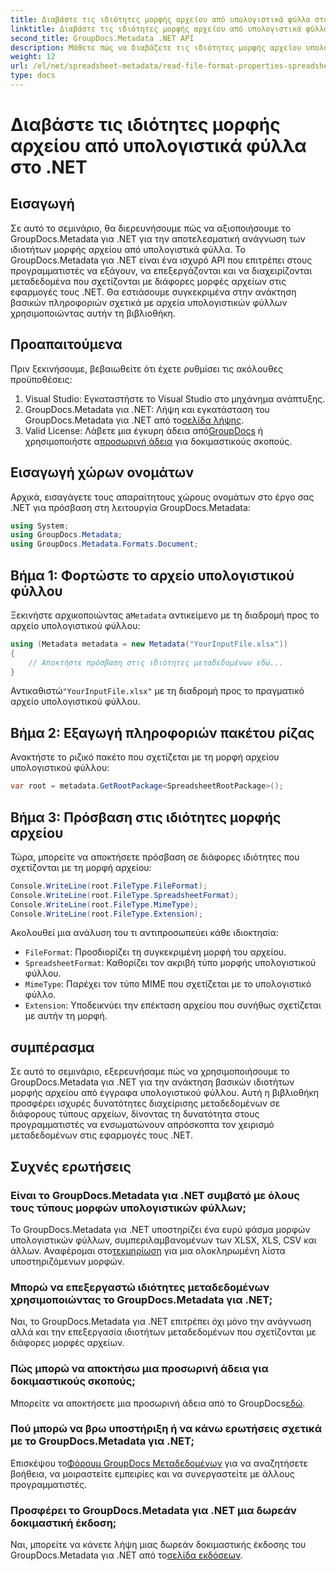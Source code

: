 ```yaml
---
title: Διαβάστε τις ιδιότητες μορφής αρχείου από υπολογιστικά φύλλα στο .NET
linktitle: Διαβάστε τις ιδιότητες μορφής αρχείου από υπολογιστικά φύλλα στο .NET
second_title: GroupDocs.Metadata .NET API
description: Μάθετε πώς να διαβάζετε τις ιδιότητες μορφής αρχείου υπολογιστικού φύλλου χρησιμοποιώντας το GroupDocs.Metadata για .NET. Αποκτήστε πρόσβαση σε μορφή αρχείου, τύπο MIME και πολλά άλλα με απλές κλήσεις API.
weight: 12
url: /el/net/spreadsheet-metadata/read-file-format-properties-spreadsheets/
type: docs
---
```

# Διαβάστε τις ιδιότητες μορφής αρχείου από υπολογιστικά φύλλα στο .NET

## Εισαγωγή
Σε αυτό το σεμινάριο, θα διερευνήσουμε πώς να αξιοποιήσουμε το GroupDocs.Metadata για .NET για την αποτελεσματική ανάγνωση των ιδιοτήτων μορφής αρχείου από υπολογιστικά φύλλα. Το GroupDocs.Metadata για .NET είναι ένα ισχυρό API που επιτρέπει στους προγραμματιστές να εξάγουν, να επεξεργάζονται και να διαχειρίζονται μεταδεδομένα που σχετίζονται με διάφορες μορφές αρχείων στις εφαρμογές τους .NET. Θα εστιάσουμε συγκεκριμένα στην ανάκτηση βασικών πληροφοριών σχετικά με αρχεία υπολογιστικών φύλλων χρησιμοποιώντας αυτήν τη βιβλιοθήκη.
## Προαπαιτούμενα
Πριν ξεκινήσουμε, βεβαιωθείτε ότι έχετε ρυθμίσει τις ακόλουθες προϋποθέσεις:
1. Visual Studio: Εγκαταστήστε το Visual Studio στο μηχάνημα ανάπτυξης.
2.  GroupDocs.Metadata για .NET: Λήψη και εγκατάσταση του GroupDocs.Metadata για .NET από το[σελίδα λήψης](https://releases.groupdocs.com/metadata/net/).
3.  Valid License: Λάβετε μια έγκυρη άδεια από[GroupDocs](https://purchase.groupdocs.com/buy) ή χρησιμοποιήστε α[προσωρινή άδεια](https://purchase.groupdocs.com/temporary-license/) για δοκιμαστικούς σκοπούς.

## Εισαγωγή χώρων ονομάτων
Αρχικά, εισαγάγετε τους απαραίτητους χώρους ονομάτων στο έργο σας .NET για πρόσβαση στη λειτουργία GroupDocs.Metadata:
```csharp
using System;
using GroupDocs.Metadata;
using GroupDocs.Metadata.Formats.Document;
```
## Βήμα 1: Φορτώστε το αρχείο υπολογιστικού φύλλου
 Ξεκινήστε αρχικοποιώντας a`Metadata` αντικείμενο με τη διαδρομή προς το αρχείο υπολογιστικού φύλλου:
```csharp
using (Metadata metadata = new Metadata("YourInputFile.xlsx"))
{
    // Αποκτήστε πρόσβαση στις ιδιότητες μεταδεδομένων εδώ...
}
```
 Αντικαθιστώ`"YourInputFile.xlsx"` με τη διαδρομή προς το πραγματικό αρχείο υπολογιστικού φύλλου.
## Βήμα 2: Εξαγωγή πληροφοριών πακέτου ρίζας
Ανακτήστε το ριζικό πακέτο που σχετίζεται με τη μορφή αρχείου υπολογιστικού φύλλου:
```csharp
var root = metadata.GetRootPackage<SpreadsheetRootPackage>();
```
## Βήμα 3: Πρόσβαση στις ιδιότητες μορφής αρχείου
Τώρα, μπορείτε να αποκτήσετε πρόσβαση σε διάφορες ιδιότητες που σχετίζονται με τη μορφή αρχείου:
```csharp
Console.WriteLine(root.FileType.FileFormat);
Console.WriteLine(root.FileType.SpreadsheetFormat);
Console.WriteLine(root.FileType.MimeType);
Console.WriteLine(root.FileType.Extension);
```
Ακολουθεί μια ανάλυση του τι αντιπροσωπεύει κάθε ιδιοκτησία:
- `FileFormat`: Προσδιορίζει τη συγκεκριμένη μορφή του αρχείου.
- `SpreadsheetFormat`: Καθορίζει τον ακριβή τύπο μορφής υπολογιστικού φύλλου.
- `MimeType`: Παρέχει τον τύπο MIME που σχετίζεται με το υπολογιστικό φύλλο.
- `Extension`: Υποδεικνύει την επέκταση αρχείου που συνήθως σχετίζεται με αυτήν τη μορφή.

## συμπέρασμα
Σε αυτό το σεμινάριο, εξερευνήσαμε πώς να χρησιμοποιήσουμε το GroupDocs.Metadata για .NET για την ανάκτηση βασικών ιδιοτήτων μορφής αρχείου από έγγραφα υπολογιστικού φύλλου. Αυτή η βιβλιοθήκη προσφέρει ισχυρές δυνατότητες διαχείρισης μεταδεδομένων σε διάφορους τύπους αρχείων, δίνοντας τη δυνατότητα στους προγραμματιστές να ενσωματώνουν απρόσκοπτα τον χειρισμό μεταδεδομένων στις εφαρμογές τους .NET.

## Συχνές ερωτήσεις
### Είναι το GroupDocs.Metadata για .NET συμβατό με όλους τους τύπους μορφών υπολογιστικών φύλλων;
 Το GroupDocs.Metadata για .NET υποστηρίζει ένα ευρύ φάσμα μορφών υπολογιστικών φύλλων, συμπεριλαμβανομένων των XLSX, XLS, CSV και άλλων. Αναφέρομαι στο[τεκμηρίωση](https://tutorials.groupdocs.com/metadata/net/) για μια ολοκληρωμένη λίστα υποστηριζόμενων μορφών.
### Μπορώ να επεξεργαστώ ιδιότητες μεταδεδομένων χρησιμοποιώντας το GroupDocs.Metadata για .NET;
Ναι, το GroupDocs.Metadata για .NET επιτρέπει όχι μόνο την ανάγνωση αλλά και την επεξεργασία ιδιοτήτων μεταδεδομένων που σχετίζονται με διάφορες μορφές αρχείων.
### Πώς μπορώ να αποκτήσω μια προσωρινή άδεια για δοκιμαστικούς σκοπούς;
 Μπορείτε να αποκτήσετε μια προσωρινή άδεια από το GroupDocs[εδώ](https://purchase.groupdocs.com/temporary-license/).
### Πού μπορώ να βρω υποστήριξη ή να κάνω ερωτήσεις σχετικά με το GroupDocs.Metadata για .NET;
 Επισκέψου το[Φόρουμ GroupDocs Μεταδεδομένων](https://forum.groupdocs.com/c/metadata/14) για να αναζητήσετε βοήθεια, να μοιραστείτε εμπειρίες και να συνεργαστείτε με άλλους προγραμματιστές.
### Προσφέρει το GroupDocs.Metadata για .NET μια δωρεάν δοκιμαστική έκδοση;
 Ναι, μπορείτε να κάνετε λήψη μιας δωρεάν δοκιμαστικής έκδοσης του GroupDocs.Metadata για .NET από το[σελίδα εκδόσεων](https://releases.groupdocs.com/).